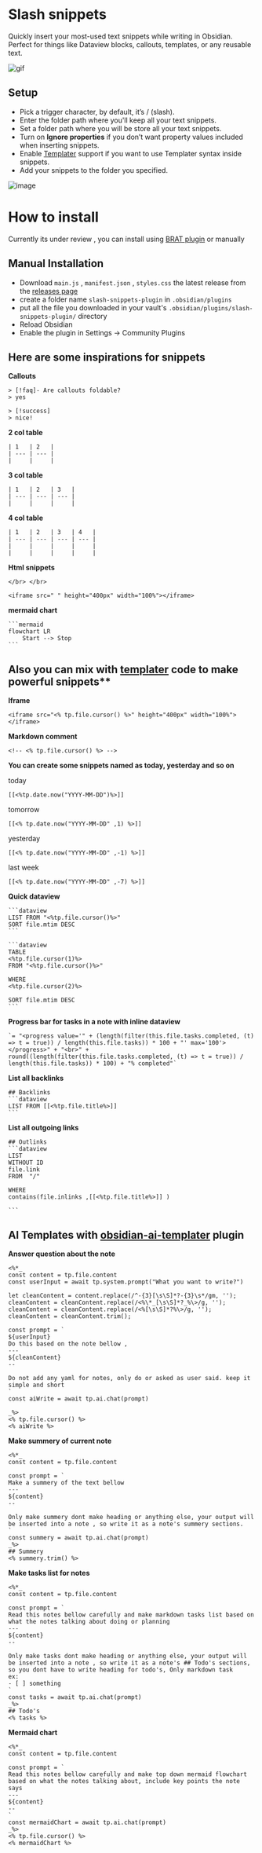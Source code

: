 
# Slash snippets 
Quickly insert your most-used text snippets while writing in Obsidian.
Perfect for things like Dataview blocks, callouts, templates, or any reusable text.



![gif](./assets/demo-video.gif)

## Setup
- Pick a trigger character, by default, it’s / (slash).
- Enter the folder path where you'll keep all your text snippets.
- Set a folder path where you will be store all your text snippets.
- Turn on **Ignore properties** if you don’t want property values included when inserting snippets.
- Enable [Templater](https://github.com/SilentVoid13/Templater) support if you want to use Templater syntax inside snippets.
- Add your snippets to the folder you specified.

![image](./assets/settings-image.png)

# How to install
Currently its under review , you can install using [BRAT plugin](https://github.com/TfTHacker/obsidian42-brat) or manually  
## Manual Installation
- Download `main.js` , `manifest.json` , `styles.css` the latest release from the [releases page](https://github.com/echo-saurav/slash-snippets-plugin/releases)
- create a folder name `slash-snippets-plugin` in `.obsidian/plugins`
- put all the file you downloaded in your vault's `.obsidian/plugins/slash-snippets-plugin/` directory
- Reload Obsidian
- Enable the plugin in Settings -> Community Plugins

## Here are some inspirations for snippets 

**Callouts**

```
> [!faq]- Are callouts foldable?
> yes 
```

```
> [!success] 
> nice!
```

**2 col table**
```
| 1   | 2   |
| --- | --- |
|     |     |

```


**3 col table**

```
| 1   | 2   | 3   |
| --- | --- | --- |
|     |     |     |

```

**4 col table**

```
| 1   | 2   | 3   | 4   |
| --- | --- | --- | --- |
|     |     |     |     |
|     |     |     |     |
```

**Html snippets**

```
</br> </br>
```

```
<iframe src=" " height="400px" width="100%"></iframe>
```

**mermaid chart**

````
```mermaid
flowchart LR 
    Start --> Stop
```
````


## Also you can mix with [templater](https://github.com/SilentVoid13/Templater)  code to make powerful snippets**

**Iframe**

```
<iframe src="<% tp.file.cursor() %>" height="400px" width="100%"></iframe>
```

**Markdown comment**

```
<!-- <% tp.file.cursor() %> -->
```

**You can create some snippets named as today, yesterday and so on**

today

```
[[<%tp.date.now("YYYY-MM-DD")%>]] 
```

tomorrow

```
[[<% tp.date.now("YYYY-MM-DD" ,1) %>]] 
```

yesterday

```
[[<% tp.date.now("YYYY-MM-DD" ,-1) %>]]
```

last week

```
[[<% tp.date.now("YYYY-MM-DD" ,-7) %>]]
```

**Quick dataview**

````
```dataview
LIST FROM "<%tp.file.cursor()%>"
SORT file.mtim DESC
```
````


````
```dataview
TABLE 
<%tp.file.cursor(1)%>
FROM "<%tp.file.cursor()%>"

WHERE
<%tp.file.cursor(2)%>

SORT file.mtim DESC
```
````

**Progress bar for tasks in a note with inline dataview**

```
`= "<progress value='" + (length(filter(this.file.tasks.completed, (t) => t = true)) / length(this.file.tasks)) * 100 + "' max='100'></progress>" + "<br>" + round((length(filter(this.file.tasks.completed, (t) => t = true)) / length(this.file.tasks)) * 100) + "% completed"`
```


**List all backlinks**
````
## Backlinks
```dataview
LIST FROM [[<%tp.file.title%>]]
```
````


**List all outgoing links**

````
## Outlinks
```dataview
LIST
WITHOUT ID
file.link
FROM  "/"

WHERE 
contains(file.inlinks ,[[<%tp.file.title%>]] )

```
````


## AI Templates with [obsidian-ai-templater](https://github.com/TfTHacker/obsidian-ai-templater) plugin

**Answer question about the note**
```
<%*_
const content = tp.file.content
const userInput = await tp.system.prompt("What you want to write?")

let cleanContent = content.replace(/^-{3}[\s\S]*?-{3}\s*/gm, '');
cleanContent = cleanContent.replace(/<%\*_[\s\S]*?_%\>/g, '');
cleanContent = cleanContent.replace(/<%[\s\S]*?%\>/g, '');
cleanContent = cleanContent.trim();

const prompt = `
${userInput}
Do this based on the note bellow , 
---
${cleanContent}
--

Do not add any yaml for notes, only do or asked as user said. keep it simple and short
`
const aiWrite = await tp.ai.chat(prompt)

_%>
<% tp.file.cursor() %>
<% aiWrite %> 
```


**Make summery of current note**
```
<%*_
const content = tp.file.content

const prompt = `
Make a summery of the text bellow 
---
${content}
--

Only make summery dont make heading or anything else, your output will be inserted into a note , so write it as a note's summery sections. 
`
const summery = await tp.ai.chat(prompt)
_%>
## Summery
<% summery.trim() %>
```


**Make tasks list for notes**
```
<%*_
const content = tp.file.content

const prompt = `
Read this notes bellow carefully and make markdown tasks list based on what the notes talking about doing or planning 
---
${content}
--

Only make tasks dont make heading or anything else, your output will be inserted into a note , so write it as a note's ## Todo's sections, so you dont have to write heading for todo's, Only markdown task 
ex: 
- [ ] something 
`
const tasks = await tp.ai.chat(prompt)
_%>
## Todo's
<% tasks %>

```

**Mermaid chart**

```
<%*_
const content = tp.file.content

const prompt = `
Read this notes bellow carefully and make top down mermaid flowchart based on what the notes talking about, include key points the note says
---
${content}
--
`
const mermaidChart = await tp.ai.chat(prompt)
_%>
<% tp.file.cursor() %>
<% mermaidChart %> 
```





